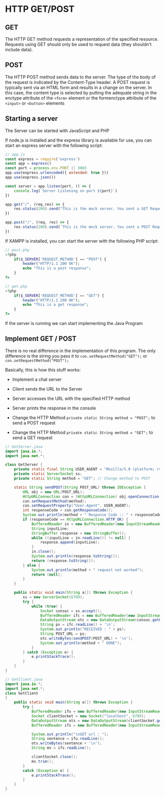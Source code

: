 # HTTP GET/POST

## GET
The HTTP GET method requests a representation of the specified resource. Requests using GET should only be used to request data (they shouldn't include data).

## POST
The HTTP POST method sends data to the server. The type of the body of the request is indicated by the Content-Type header.
A POST request is typically sent via an HTML form and results in a change on the server. In this case, the content type is selected by putting the adequate string in the enctype attribute of the `<form>` element or the formenctype attribute of the `<input>` or `<button>` elements

## Starting a server
The Server can be started with JavaScript and PHP

If node.js is installed and the express library is available for use, you can start an express server with the following script:
```javascript
// app.js
const express = require('express')
const app = express()
const port = process.env.PORT || 3003
app.use(express.urlencoded({ extended: true }))
app.use(express.json())

const server = app.listen(port, () => {
    console.log(`Server Listening on port ${port}`)
})

app.get("/", (req,res) => {
    res.status(200).send("This is the mock server. You sent a GET Request")
})

app.post("/", (req, res) => {
    res.status(200).send(`This is the mock server. You sent a POST Request`)
})
```

If XAMPP is installed, you can start the server with the following PHP script:
```php
// post.php
<?php
    if($_SERVER['REQUEST_METHOD'] == "POST") {
        header("HTTP/1.1 200 OK");
        echo "This is a post response";
    }
?>
```

```php
// get.php
<?php
    if($_SERVER['REQUEST_METHOD'] == "GET") {
        header("HTTP/1.1 200 OK");
        echo "This is a get response";
    }
?>
```



If the server is running we can start implementing the Java Program

## Implement GET / POST
There is no real difference in the implementation of this program. The only difference is the string you pass it to `con.setRequestMethod("GET");` or `con.setRequestMethod("POST");`

Basically, this is how this stuff works:
- Implement a chat server
- Client sends the URL to the Server
- Server accesses the URL with the specified HTTP method
- Server prints the response in the console

- Change the HTTP Method `private static String method = "POST";` to send a POST request
- Change the HTTP Method `private static String method = "GET";` to send a GET request

```java
// GetServer.java
import java.io.*;
import java.net.*;

class GetServer {
    private static final String USER_AGENT = "Mozilla/5.0 (platform; rv:geckoversion) Gecko/geckotrail Firefox/firefoxversion";
    private static ServerSocket ss;
    private static String method = "GET"; // Change method to POST

    static String sendPOST(String POST_URL) throws IOException {
        URL obj = new URL(POST_URL);
        HttpURLConnection con = (HttpURLConnection) obj.openConnection();
        con.setRequestMethod(method);
        con.setRequestProperty("User-Agent", USER_AGENT);
        int responseCode = con.getResponseCode();
        System.out.println(method + " Response Code :: " + responseCode);
        if (responseCode == HttpURLConnection.HTTP_OK) {
            BufferedReader in = new BufferedReader(new InputStreamReader(con.getInputStream()));
            String inputLine;
            StringBuffer response = new StringBuffer();
            while ((inputLine = in.readLine()) != null) {
                response.append(inputLine);
            }
            in.close();
            System.out.println(response.toString());
            return (response.toString());
        } else {
            System.out.println(method + " request not worked");
            return (null);
        }
    }

    public static void main(String a[]) throws Exception {
        ss = new ServerSocket(6789);
        try {
            while (true) {
                Socket consoc = ss.accept();
                BufferedReader ifc = new BufferedReader(new InputStreamReader(consoc.getInputStream()));
                DataOutputStream otc = new DataOutputStream(consoc.getOutputStream());
                String ps = ifc.readLine() + '\n';
                System.out.println("RECEIVED : " + ps);
                String POST_URL = ps;
                otc.writeBytes(sendPOST(POST_URL) + '\n');
                System.out.println(method + " DONE");
            }
        } catch (Exception e) {
            e.printStackTrace();
        }
    }
}

```

```java
// GetClient.java
import java.io.*;
import java.net.*;
class GetClient
{
    public static void main(String a[]) throws Exception {
        try {
            BufferedReader ifu = new BufferedReader(new InputStreamReader(System.in));
            Socket clientSocket = new Socket("localhost", 6789);
            DataOutputStream ots = new DataOutputStream(clientSocket.getOutputStream());
            BufferedReader ifs = new BufferedReader(new InputStreamReader(clientSocket.getInputStream()));

            System.out.println("\nGET url : ");
            String sentence = ifu.readLine();
            ots.writeBytes(sentence + '\n');
            String ms = ifs.readLine();

            clientSocket.close();
            ms.trim();
        }
        catch (Exception e) {
            e.printStackTrace();
        }
    }
}
```